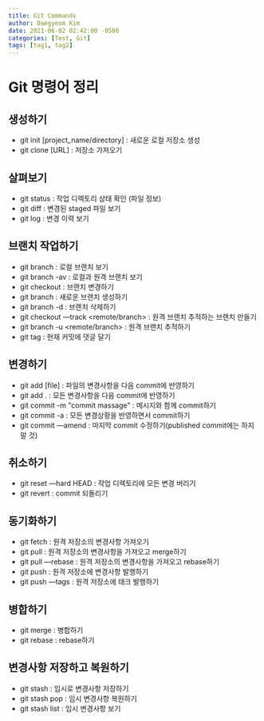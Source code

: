 ```yaml
---
title: Git Commands
author: Daegyeom Kim
date: 2021-06-02 02:42:00 -0500
categories: [Test, Git]
tags: [tag1, tag2]
---
```


# Git 명령어 정리

## 생성하기

- git init [project_name/directory] : 새로운 로컬 저장소 생성
- git clone [URL] : 저장소 가져오기

## 살펴보기

- git status : 작업 디렉토리 상태 확인 (파일 정보)
- git diff : 변경된 staged 파일 보기
- git log : 변경 이력 보기

## 브랜치 작업하기

- git branch : 로컬 브랜치 보기
- git branch -av : 로컬과 원격 브랜치 보기
- git checkout <branch> : 브랜치 변경하기
- git branch <new-branch> : 새로운 브랜치 생성하기
- git branch -d <branch> : 브랜치 삭제하기
- git checkout —track <remote/branch> : 원격 브랜치 추적하는 브랜치 만들기
- git branch -u <remote/branch> : 원격 브랜치 추적하기
- git tag <tag-name> : 현재 커밋에 댓글 달기

## 변경하기

- git add [file] : 파일의 변경사항을 다음 commit에 반영하기
- git add . : 모든 변경사항을 다음 commit에 반영하기
- git commit -m "commit massage" : 메시지와 함께 commit하기
- git commit -a : 모든 변경상황을 반영하면서 commit하기
- git commit —amend : 마지막 commit 수정하기(published commit에는 하지 말 것)

## 취소하기

- git reset —hard HEAD : 작업 디렉토리에 모든 변경 버리기
- git revert <commit> : commit 되돌리기

## 동기화하기

- git fetch <remote> : 원격 저장소의 변경사항 가져오기
- git pull <remote> <branch> : 원격 저장소의 변경사항을 가져오고 merge하기
- git pull —rebase : 원격 저장소의 변경사항을 가져오고 rebase하기
- git push : 원격 저장소에 변경사항 발행하기
- git push —tags : 원격 저장소에 태크 발행하기

## 병합하기

- git merge <branch> : 병합하기
- git rebase <branch> : rebase하기

## 변경사항 저장하고 복원하기

- git stash : 임시로 변경사항 저장하기
- git stash pop : 임시 변경사항 복원하기
- git stash list : 임시 변경사항 보기
